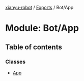 [xianyu-robot](../README.md) / [Exports](../modules.md) / Bot/App

# Module: Bot/App

## Table of contents

### Classes

- [App](../classes/bot_app.app.md)
